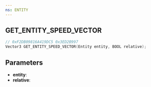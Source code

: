 ```yaml
---
ns: ENTITY
---
```

## GET_ENTITY_SPEED_VECTOR

```c
// 0xF2DB09816A419DC5 0x3ED2B997
Vector3 GET_ENTITY_SPEED_VECTOR(Entity entity, BOOL relative);
```

## Parameters
* **entity**:
* **relative**:
